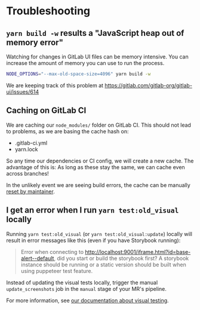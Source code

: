 # Troubleshooting

## `yarn build -w` results a "JavaScript heap out of memory error"

Watching for changes in GitLab UI files can be memory intensive. You can increase the amount of
memory you can use to run the process.

```sh
NODE_OPTIONS="--max-old-space-size=4096" yarn build -w
```

We are keeping track of this problem at <https://gitlab.com/gitlab-org/gitlab-ui/issues/614>

## Caching on GitLab CI

We are caching our `node_modules/` folder on GitLab CI. This should not lead to problems, as we
are basing the cache hash on:

- .gitlab-ci.yml
- yarn.lock

So any time our dependencies or CI config, we will create a new cache. The advantage of this is:
As long as these stay the same, we can cache even across branches!

In the unlikely event we are seeing build errors, the cache can be manually
[reset by maintainer](https://docs.gitlab.com/ee/ci/caching/#clearing-the-cache-manually).

## I get an error when I run `yarn test:old_visual` locally

Running `yarn test:old_visual` (or `yarn test:old_visual:update`) locally will result in
error messages like this (even if you have Storybook running):

> Error when connecting to
> <http://localhost:9001/iframe.html?id=base-alert--default>, did you start or
> build the storybook first? A storybook instance should be running or a static
> version should be built when using puppeteer test feature.

Instead of updating the visual tests locally, trigger the manual
`update_screenshots` job in the `manual` stage of your MR's pipeline.

For more information, see [our documentation about visual
testing](visual_testing.md).
